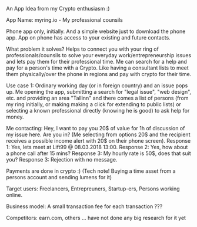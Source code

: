 An App Idea from my Crypto enthusiasm :)

App Name: myring.io - My professional counsils

Phone app only, initially. And a simple website just to download the phone app. 
App on phone has access to your existing and future contacts.

What problem it solves?
Helps to connect you with your ring of professionals/counsils to solve your 
everyday work/entrepreneurship issues and lets pay them for their professional time.
Me can search for a help and pay for a person's time with a Crypto. Like having 
a consultant lists to meet them physically/over the phone in regions and pay 
with crypto for their time.

Use case 1: Ordinary working day (or in foreign country) and an issue pops up. 
Me opening the app, submitting a search for "legal issue", "web design", etc. 
and providing an area "Tallinn" and there comes a list of persons (from my 
ring initially, or making making a click for extending to public lists) 
or selecting a known professional directly (knowing he is good) to ask help for money.

Me contacting: Hey, I want to pay you 20$ of value for 1h of discussion of my issue here. 
Are you in? (Me selecting from options 20$ and the recipient receives a possible income alert 
with 20$ on their phone screen). Response 1: Yes, lets meet at Lift99 @ 08.03.2018 13:00. 
Response 2: Yes, how about a phone call after 15 mins? 
Response 3: My hourly rate is 50$, does that suit you? 
Response 3: Rejection with no message.

Payments are done in crypto :) (Tech note! Buying a time asset from a persons account and sending lumens for it)

Target users:
Freelancers, Entrepreuners, Startup-ers, Persons working online.

Business model:
A small transaction fee for each transaction ???

Competitors:
earn.com, others ... have not done any big research for it yet
